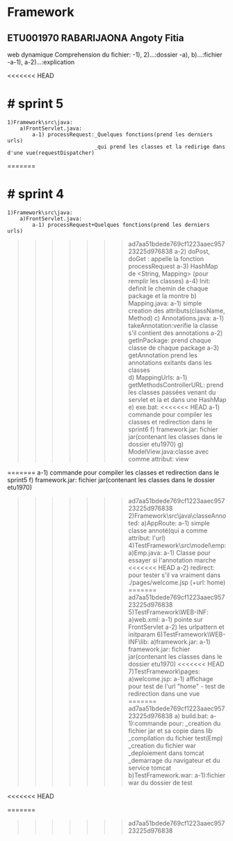 # Framework
## ETU001970 RABARIJAONA Angoty Fitia 


web dynamique
Comprehension du fichier: 
    -1), 2)...:dossier
    -a), b)...:fichier
    -a-1), a-2)...:explication

<<<<<<< HEAD
# # sprint 5  <!-- But: Redirection d'une servlet vers une page(setdispatcher) -->
    1)Framework\src\java:
        a)FrontServlet.java:
            a-1) processRequest:_Quelques fonctions(prend les derniers urls)
                                _qui prend les classes et la redirige dans d'une vue(requestDispatcher)
=======
# # sprint 4 <!-- But: Deploiement et test du projet -->
    1)Framework\src\java:
        a)FrontServlet.java:
            a-1) processRequest+Quelques fonctions(prend les derniers urls)
>>>>>>> ad7aa51bdede769cf1223aaec95723225d976838
            a-2) doPost, doGet : appelle la fonction processRequest
            a-3) HashMap de <String, Mapping> (pour remplir les classes)
            a-4) Init: definit le chemin de chaque package et la montre
        b) Mapping.java:
            a-1) simple creation des attributs(className, Method) 
        c) Annotations.java:
            a-1) takeAnnotation:verifie la classe s'il contient des annotations
            a-2) getInPackage: prend chaque classe de chaque package
            a-3) getAnnotation prend les annotations exitants dans les classes  
        d) MappingUrls:
            a-1) getMethodsControllerURL: prend les classes passées venant du servlet et la et dans une
                HashMap
        e) exe.bat:
<<<<<<< HEAD
            a-1) commande pour compiler les classes et redirection dans le sprint6
        f) framework.jar: fichier jar(contenant les classes dans  le dossier etu1970)
        g) ModelView.java:classe avec comme attribut: view

=======
            a-1) commande pour compiler les classes et redirection dans le sprint5
        f) framework.jar: fichier jar(contenant les classes dans  le dossier etu1970)
>>>>>>> ad7aa51bdede769cf1223aaec95723225d976838
    2)Framework\src\java\classeAnnoted:
        a)AppRoute:
            a-1) simple classe annoté(qui a comme attribut: l'url)
    4)TestFramework\src\model\emp:
        a)Emp.java:
            a-1) Classe pour essayer si l'annotation marche
<<<<<<< HEAD
            a-2) redirect: pour tester s'il va vraiment dans ./pages/welcome.jsp (+url: home)
=======
>>>>>>> ad7aa51bdede769cf1223aaec95723225d976838
    5)TestFramework\WEB-INF:
        a)web.xml:
            a-1) pointe sur FrontServlet
            a-2) les urlpattern et initparam
    6)TestFramework\WEB-INF\lib:
        a)framework.jar:
            a-1) framework.jar: fichier jar(contenant les classes dans  le dossier etu1970)
<<<<<<< HEAD
    7)TestFramework\pages:
        a)welcome.jsp: 
            a-1) affichage pour test de l'url "home" - test de redirection dans une vue
=======
>>>>>>> ad7aa51bdede769cf1223aaec95723225d976838
    a) build.bat:
        a-1):commande pour: _creation du fichier jar et sa copie dans lib
                            _compilation du fichier test(Emp)
                            _creation du fichier war
                            _deploiement dans tomcat
                            _demarrage du navigateur et du service tomcat
    b)TestFramework.war:
        a-1):fichier war du dossier de test

<<<<<<< HEAD

=======
>>>>>>> ad7aa51bdede769cf1223aaec95723225d976838
